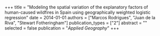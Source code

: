 +++
title = "Modeling the spatial variation of the explanatory factors of human-caused wildfires in Spain using geographically weighted logistic regression"
date = 2014-01-01
authors = ["Marcos Rodrigues", "Juan de la Riva", "Stewart Fotheringham"]
publication_types = ["2"]
abstract = ""
selected = false
publication = "*Applied Geography*"
+++

